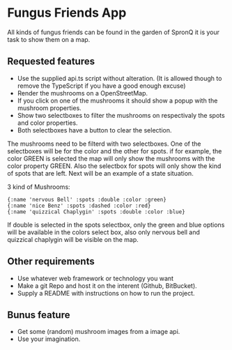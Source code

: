 # Fungus Friends App

All kinds of fungus friends can be found in the garden of SpronQ it is your task to show them on a map.

## Requested features
 - Use the supplied api.ts script without alteration. (It is allowed though to remove the TypeScript if you have a good enough excuse)
 - Render the mushrooms on a OpenStreetMap.
 - If you click on one of the mushrooms it should show a popup with the mushroom properties.
 - Show two selectboxes to filter the mushrooms on respectivaly the spots and color properties.
 - Both selectboxes have a button to clear the selection.

The mushrooms need to be filterd with two selectboxes. One of the selectboxes will be for the color and the other for spots.
if for example, the color GREEN is selected the map will only show the mushrooms with the color property GREEN. Also the selectbox for spots will only show the kind of spots that are left. Next will be an example of a state situation.

3 kind of Mushrooms: 
```
{:name 'nervous Bell' :spots :double :color :green}
{:name 'nice Benz' :spots :dashed :color :red}
{:name 'quizzical Chaplygin' :spots :double :color :blue}
```
If double is selected in the spots selectbox, only the green and blue options will be available in the colors select box, also only nervous bell and quizzical chaplygin will be visible on the map.

## Other requirements
 - Use whatever web framework or technology you want
 - Make a git Repo and host it on the interent (Github, BitBucket).
 - Supply a README with instructions on how to run the project.
 
## Bunus feature
 - Get some (random) mushroom images from a image api.
 - Use your imagination.
